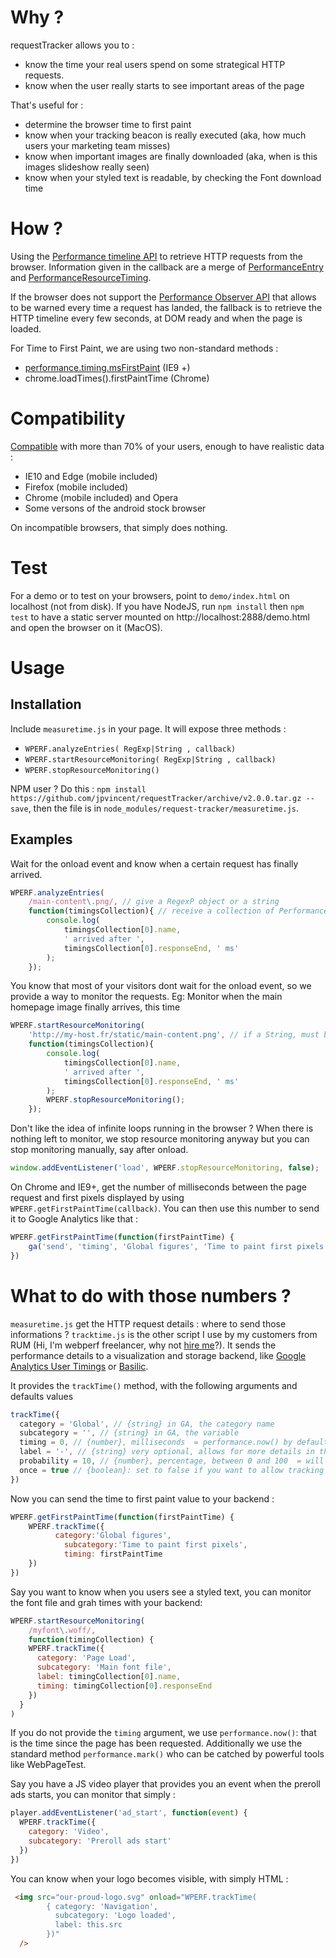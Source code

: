 # Why ?

requestTracker allows you to :
* know the time your real users spend on some strategical HTTP requests.
* know when the user really starts to see important areas of the page

That's useful for :
* determine the browser time to first paint
* know when your tracking beacon is really executed (aka, how much users your marketing team misses)
* know when important images are finally downloaded (aka, when is this images slideshow really seen)
* know when your styled text is readable, by checking the Font download time

# How ?

Using the [Performance timeline API](http://www.w3.org/TR/performance-timeline/) to retrieve HTTP requests from the browser. Information given in the callback are a merge of [PerformanceEntry](http://www.w3.org/TR/performance-timeline/#sec-PerformanceEntry-interface) and [PerformanceResourceTiming](http://www.w3.org/TR/resource-timing/#performanceresourcetiming).

If the browser does not support the [Performance Observer API](https://w3c.github.io/performance-timeline/#dom-performanceobserver) that allows to be warned every time a request has landed, the fallback is to retrieve the HTTP timeline every few seconds, at DOM ready and when the page is loaded.

For Time to First Paint, we are using two non-standard methods :
* [performance.timing.msFirstPaint](http://msdn.microsoft.com/en-us/library/ie/ff974719(v=vs.85).aspx) (IE9 +)
* chrome.loadTimes().firstPaintTime (Chrome)

# Compatibility

[Compatible](http://caniuse.com/#feat=resource-timing) with more than 70% of your users, enough to have realistic data :
* IE10 and Edge (mobile included)
* Firefox (mobile included)
* Chrome (mobile included) and Opera
* Some versons of the android stock browser

On incompatible browsers, that simply does nothing.

# Test

For a demo or to test on your browsers, point to ```demo/index.html``` on localhost (not from disk). If you have NodeJS, run ```npm install``` then ```npm test``` to have a static server mounted on http://localhost:2888/demo.html and open the browser on it (MacOS).

# Usage

## Installation

Include ```measuretime.js``` in your page. It will expose three methods :
* ```WPERF.analyzeEntries( RegExp|String , callback)```
* ```WPERF.startResourceMonitoring( RegExp|String , callback)```
* ```WPERF.stopResourceMonitoring()```

NPM user ? Do this : ```npm install https://github.com/jpvincent/requestTracker/archive/v2.0.0.tar.gz --save```, then the file is in ```node_modules/request-tracker/measuretime.js```.

## Examples

Wait for the onload event and know when a certain request has finally arrived.

```javascript
WPERF.analyzeEntries(
	/main-content\.png/, // give a RegexP object or a string
	function(timingsCollection){ // receive a collection of PerformanceTiming PerformanceResourceTiming objects
		console.log(
			timingsCollection[0].name,
			' arrived after ',
			timingsCollection[0].responseEnd, ' ms'
		);
	});
```

You know that most of your visitors dont wait for the onload event, so we provide a way to monitor the requests. Eg: Monitor when the main homepage image finally arrives, this time

```javascript
WPERF.startResourceMonitoring(
	'http://my-host.fr/static/main-content.png', // if a String, must be the exact location
	function(timingsCollection){
		console.log(
			timingsCollection[0].name,
			' arrived after ',
			timingsCollection[0].responseEnd, ' ms'
		);
		WPERF.stopResourceMonitoring();
	});
```

Don't like the idea of infinite loops running in the browser ? When there is nothing left to monitor, we stop resource monitoring anyway but you can stop monitoring manually, say after onload.

```javascript
window.addEventListener('load', WPERF.stopResourceMonitoring, false);
```

On Chrome and IE9+, get the number of milliseconds between the page request and first pixels displayed by using ```WPERF.getFirstPaintTime(callback)```. You can then use this number to send it to Google Analytics like that :

```javascript
WPERF.getFirstPaintTime(function(firstPaintTime) {
	ga('send', 'timing', 'Global figures', 'Time to paint first pixels', firstPaintTime)
})
```


# What to do with those numbers ?

```measuretime.js``` get the HTTP request details : where to send those informations ?
```tracktime.js``` is the other script I use by my customers from RUM (Hi, I'm webperf freelancer, why not [hire me](mailto:jp@braincracking.fr)?). It sends the performance details to a visualization and storage backend, like [Google Analytics User Timings](https://developers.google.com/analytics/devguides/collection/analyticsjs/user-timings) or [Basilic](http://basilic.io/).

It provides the ```trackTime()``` method, with the following arguments and defaults values

```javascript
trackTime({
  category = 'Global', // {string} in GA, the category name
  subcategory = '', // {string} in GA, the variable
  timing = 0, // {number}, milliseconds  = performance.now() by default
  label = '-', // {string} very optional, allows for more details in the tracking (like the name of the resource tracked)
  probability = 10, // {number}, percentage, between 0 and 100  = will limit the number of reports sent back to your backend
  once = true // {boolean}: set to false if you want to allow tracking multiple time the same triplet (cat/subcat/label)
})
```

Now you can send the time to first paint value to your backend :

```javascript
WPERF.getFirstPaintTime(function(firstPaintTime) {
	WPERF.trackTime({
		  category:'Global figures',
		 	subcategory:'Time to paint first pixels', 
		 	timing: firstPaintTime
	})
})
```

Say you want to know when you users see a styled text, you can monitor the font file and grah times with your backend:

```javascript
WPERF.startResourceMonitoring(
	/myfont\.woff/,
	function(timingCollection) {
    WPERF.trackTime({
      category: 'Page Load',
      subcategory: 'Main font file',
      label: timingCollection[0].name,
      timing: timingCollection[0].responseEnd
    })
  }
)
```

If you do not provide the ```timing``` argument, we use ```performance.now()```: that is the time since the page has been requested. Additionally we use the standard method ```performance.mark()``` who can be catched by powerful tools like WebPageTest.

Say you have a JS video player that provides you an event when the preroll ads starts, you can monitor that simply :

```javascript
player.addEventListener('ad_start', function(event) {
  WPERF.trackTime({
    category: 'Video',
    subcategory: 'Preroll ads start'
  })
})
```

You can know when your logo becomes visible, with simply HTML :

```html
 <img src="our-proud-logo.svg" onload="WPERF.trackTime(
        { category: 'Navigation',
          subcategory: 'Logo loaded',
          label: this.src
        })"
  />
```
